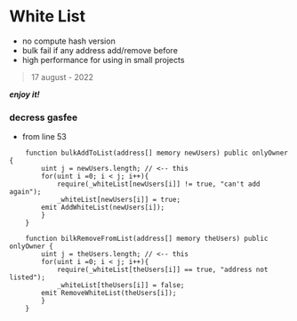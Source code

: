 # White List
- no compute hash version
- bulk fail if any address add/remove before
- high performance for using in small projects

> 17 august - 2022

***enjoy it!***

### decress gasfee
- from line 53
```solidity
    function bulkAddToList(address[] memory newUsers) public onlyOwner {
        uint j = newUsers.length; // <-- this
        for(uint i =0; i < j; i++){
            require(_whiteList[newUsers[i]] != true, "can't add again");
            _whiteList[newUsers[i]] = true;
        emit AddWhiteList(newUsers[i]);
        }
    }

    function bilkRemoveFromList(address[] memory theUsers) public onlyOwner {        
        uint j = theUsers.length; // <-- this
        for(uint i =0; i < j; i++){
            require(_whiteList[theUsers[i]] == true, "address not listed");
            _whiteList[theUsers[i]] = false;
        emit RemoveWhiteList(theUsers[i]);
        }
    }
```
